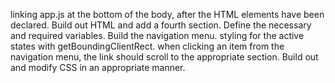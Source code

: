 linking app.js at the bottom of the body, after the HTML elements have been declared.
Build out HTML and add a fourth section.
Define the necessary and required variables.
Build the navigation menu.
styling for the active states with getBoundingClientRect.
when clicking an item from the navigation menu, the link should scroll to the appropriate section.
Build out and modify CSS in an appropriate manner.